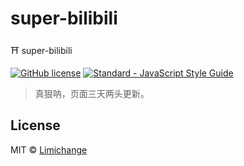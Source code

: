 # super-bilibili
⛩ super-bilibili

[![GitHub license](https://img.shields.io/badge/license-MIT-blue.svg?style=flat-square)](https://raw.githubusercontent.com/limichange/yuki-git-commit/master/LICENSE)
[![Standard - JavaScript Style Guide](https://img.shields.io/badge/code%20style-standard-brightgreen.svg?style=flat-square)](http://standardjs.com/)

> 真狠呐，页面三天两头更新。

## License
MIT © [Limichange](https://github.com/limichange)
